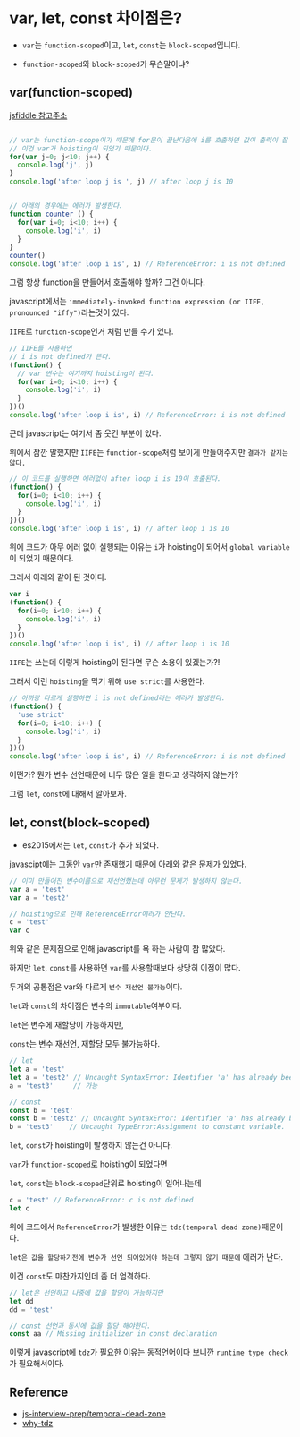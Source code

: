 # var, let, const 차이점은?
- `var`는 `function-scoped`이고, `let`, `const`는 `block-scoped`입니다.

- `function-scoped`와 `block-scoped`가 무슨말이냐?

## var(function-scoped)
[jsfiddle 참고주소](https://jsfiddle.net/LeoHeo/u9j4u5vh/1/)

```javascript

// var는 function-scope이기 때문에 for문이 끝난다음에 i를 호출하면 값이 출력이 잘 된다.
// 이건 var가 hoisting이 되었기 때문이다.
for(var j=0; j<10; j++) {
  console.log('j', j)
}
console.log('after loop j is ', j) // after loop j is 10


// 아래의 경우에는 에러가 발생한다.
function counter () {
  for(var i=0; i<10; i++) {
    console.log('i', i)
  }
}
counter()
console.log('after loop i is', i) // ReferenceError: i is not defined
```

그럼 항상 function을 만들어서 호출해야 할까? 그건 아니다.

javascript에서는 `immediately-invoked function expression (or IIFE, pronounced "iffy")`라는것이 있다.

`IIFE`로 `function-scope`인거 처럼 만들 수가 있다.

```javascript
// IIFE를 사용하면
// i is not defined가 뜬다.
(function() {
  // var 변수는 여기까지 hoisting이 된다.
  for(var i=0; i<10; i++) {
    console.log('i', i)
  }
})()
console.log('after loop i is', i) // ReferenceError: i is not defined
```

근데 javascript는 여기서 좀 웃긴 부분이 있다.

위에서 잠깐 말했지만 `IIFE`는 `function-scope`처럼 보이게 만들어주지만 `결과가 같지는 않다.`

```javascript
// 이 코드를 실행하면 에러없이 after loop i is 10이 호출된다.
(function() {
  for(i=0; i<10; i++) {
    console.log('i', i)
  }
})()
console.log('after loop i is', i) // after loop i is 10
```

위에 코드가 아무 에러 없이 실행되는 이유는 `i`가 hoisting이 되어서 `global variable`이 되었기 때문이다.

그래서 아래와 같이 된 것이다.

```javascript
var i
(function() {
  for(i=0; i<10; i++) {
    console.log('i', i)
  }
})()
console.log('after loop i is', i) // after loop i is 10
```

`IIFE`는 쓰는데 이렇게 hoisting이 된다면 무슨 소용이 있겠는가?!

그래서 이런 `hoisting`을 막기 위해 `use strict`를 사용한다.

```javascript
// 아까랑 다르게 실행하면 i is not defined라는 에러가 발생한다.
(function() {
  'use strict'
  for(i=0; i<10; i++) {
    console.log('i', i)
  }
})()
console.log('after loop i is', i) // ReferenceError: i is not defined
```

어떤가? 뭔가 변수 선언때문에 너무 많은 일을 한다고 생각하지 않는가?

그럼 `let`, `const`에 대해서 알아보자.

## let, const(block-scoped)
- es2015에서는 `let`, `const`가 추가 되었다.

javascipt에는 그동안 `var`만 존재했기 때문에 아래와 같은 문제가 있었다.

```javascript
// 이미 만들어진 변수이름으로 재선언했는데 아무런 문제가 발생하지 않는다.
var a = 'test'
var a = 'test2'

// hoisting으로 인해 ReferenceError에러가 안난다.
c = 'test'
var c
```

위와 같은 문제점으로 인해 javascript를 욕 하는 사람이 참 많았다.

하지만 `let`, `const`를 사용하면 `var`를 사용할때보다 상당히 이점이 많다.

두개의 공통점은 var와 다르게 `변수 재선언 불가능`이다. 

`let`과 `const`의 차이점은 변수의 `immutable`여부이다.

`let`은 변수에 재할당이 가능하지만, 

`const`는 변수 재선언, 재할당 모두 불가능하다.

```javascript
// let
let a = 'test'
let a = 'test2' // Uncaught SyntaxError: Identifier 'a' has already been declared
a = 'test3'     // 가능

// const
const b = 'test'
const b = 'test2' // Uncaught SyntaxError: Identifier 'a' has already been declared
b = 'test3'    // Uncaught TypeError:Assignment to constant variable.
```

`let`, `const`가 hoisting이 발생하지 않는건 아니다. 

`var`가 `function-scoped`로 hoisting이 되었다면 

`let`, `const`는 `block-scoped`단위로 hoisting이 일어나는데 

```javascript 
c = 'test' // ReferenceError: c is not defined
let c
```

위에 코드에서 `ReferenceError`가 발생한 이유는 `tdz(temporal dead zone)`때문이다.

`let은 값을 할당하기전에 변수가 선언 되어있어야 하는데 그렇지 않기 때문에` 에러가 난다.

이건 `const`도 마찬가지인데 좀 더 엄격하다.

```javascript
// let은 선언하고 나중에 값을 할당이 가능하지만
let dd
dd = 'test'

// const 선언과 동시에 값을 할당 해야한다.
const aa // Missing initializer in const declaration
```

이렇게 javascript에 `tdz`가 필요한 이유는 동적언어이다 보니깐 `runtime type check` 가 필요해서이다.
## Reference
- [js-interview-prep/temporal-dead-zone](https://github.com/ajzawawi/js-interview-prep/blob/master/answers/es6/temporal-dead-zone.md)
- [why-tdz](http://2ality.com/2015/10/why-tdz.html)
